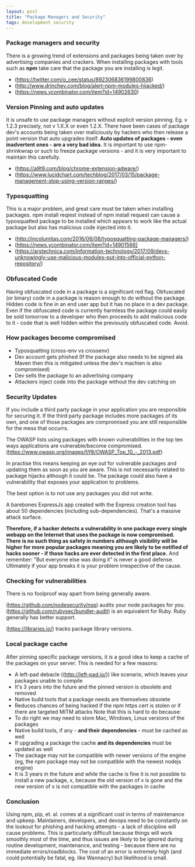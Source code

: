 ```yaml
---
layout: post
title: "Package Managers and Security"
tags: development security
---
```


### Package managers and security

There is a growing trend of extensions and packages being taken over by advertising companies and crackers.
When installing packages with tools such as **npm** take care that the package you are installing is legit.

  * (https://twitter.com/o_cee/status/892306836199800836)
  * (http://www.drinchev.com/blog/alert-npm-modules-hijacked/)
  * (https://news.ycombinator.com/item?id=14902630)

### Version Pinning and auto updates
It is unsafe to use package managers without explicit version pinning. Eg. v 1.2.3 precisely, not v 1.X.X or even 1.2.X. There have been cases of package dev's accounts being taken over maliciously by hackers who then release a point version that auto upgrades itself. __Auto updates of packages - even inadvertent ones -  are a very bad idea.__
It is important to use npm-shrinkwrap or such to freeze package versions - and it is very important to maintain this carefully.

  * (https://a9t9.com/blog/chrome-extension-adware/)
  * (https://www.lucidchart.com/techblog/2017/03/15/package-management-stop-using-version-ranges/)

### Typosquatting
This is a major problem, and great care must be taken when installing packages.
npm install reqiest instead of npm install request
can cause a typosquatted package to be installed which appears to work like the actual package but also has malicious code injected into it.

  * (http://incolumitas.com/2016/06/08/typosquatting-package-managers/)
  * (https://news.ycombinator.com/item?id=14901566]
  * (https://arstechnica.com/information-technology/2017/09/devs-unknowingly-use-malicious-modules-put-into-official-python-repository/)

### Obfuscated Code 
Having obfuscated code in a package is a significant red flag. Obfuscated (or binary) code in a package is reason enough to do without the package. Hidden code is fine in an end user app but it has no place in a dev package. Even if the obfuscated code is currently harmless the package could easily be sold tomorrow to a developer who then proceeds to add malicious code to it - code that is well hidden within the previously obfuscated code. Avoid.

### How packages become compromised
  * Typosquatting (cross-env vs crossenv)
  * Dev account gets phished (If the package also needs to be signed ala Maven then this is mitigated unless the dev's machien is also compromised)
  * Dev sells the package to an advertising company
  * Attackers inject code into the package without the dev catching on

### Security Updates
If you include a third party package in your application you are responsible for securing it. If the third party package includes more packages of its own, and one of those packages are compromised you are still responsible for the mess that occurrs.

The OWASP lists using packages with known vulnerabilities in the top ten ways applications are vulnerable/become compromised. (https://www.owasp.org/images/f/f8/OWASP_Top_10_-_2013.pdf)

In practise this means keeping an eye out for vulnerable packages and updating them as soon as you are aware. This is not necessarily related to package hijacks although it could be. The package could also have a vulnerability that exposes your application to problems.

The best option is to not use any packages you did not write.

A barebones ExpressJs app created with the Express creation tool has about 50 dependencies (including sub-dependencies). That's a massive attack surface.

**Therefore, if a hacker detects a vulnerability in one package every single webapp on the Internet that uses the package is now compromised. There is no such thing as safety in numbers although visibility will be higher for more popular packages meaning you are likely to be notified of hacks sooner - if those hacks are ever detected in the first place.** And remember: "But everyone else was doing it" is never a good defense. Ultimately if your app breaks it is your problem irrespective of the cause.

### Checking for vulnerabilities

There is no foolproof way apart from being generally aware.

(https://github.com/nodesecurity/nsp) audits your node packages for you. (https://github.com/rubysec/bundler-audit) is an equivalent for Ruby. Ruby generally has better support.

(https://libraries.io/) tracks package library versions.
 
### Local package cache
After pinning specific package versions, it is a good idea to keep a cache of the packages on your server. This is needed for a few reasons:

  - A left-pad debacle ((http://left-pad.io/)) like scenario, which leaves your packages unable to compile
  - It's 3 years into the future and the pinned version is obsolete and removed
  - Native build tools that a package needs are themselves obsolete
  - Reduces chances of being hacked if the npm https cert is stolen or if there are targeted MITM attacks
Note that this is hard to do because:
  - To do right we may need to store Mac, Windows, Linux versions of the packages
  - Native build tools, if any - __and their dependencies__ - must be cached as well
  - If upgrading a package the cache __and its dependencies__ must be updated as well
  - The package may not be compatible with newer versions of the engine (eg, the npm package may not be compatible with the newest nodejs engine)
  - It is 3 years in the future and while the cache is fine it is not possible to install a new package, x, because the old version of x is gone and the new version of x is not compatible with the packages in cache

### Conclusion
Using npm, pip, et. al. comes at a significant cost in terms of maintenance and upkeep. Maintainers, developers, and devops need to be constantly on the lookout for phishing and hacking attempts - a lack of discipline will cause problems. This is particularly difficult because things will work smoothly most of the time, and thus issues are likely to be ignored during routine development, maintenance, and testing - because there are no immediate errors/roadblocks. The cost of an error is extremely high (and could potentially be fatal, eg. like Wannacry) but likelihood is small.

